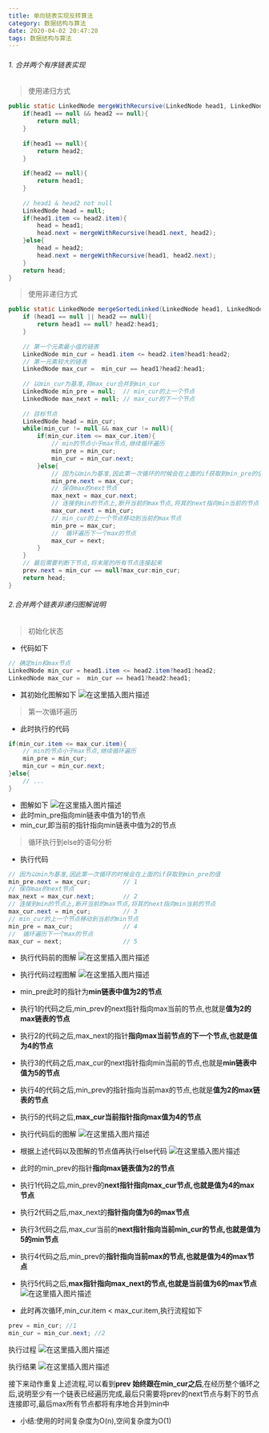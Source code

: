 ```yaml
---
title: 单向链表实现反转算法
category: 数据结构与算法
date: 2020-04-02 20:47:28
tags: 数据结构与算法
---
```


<!-- more -->

###### 1. 合并两个有序链表实现
> 使用递归方式

```java
public static LinkedNode mergeWithRecursive(LinkedNode head1, LinkedNode head2){
	if(head1 == null && head2 == null){
		return null;
	}
	
	if(head1 == null){
		return head2;
	}
	
	if(head2 == null){
		return head1;
	}
	
	// head1 & head2 not null
	LinkedNode head = null;
	if(head1.item <= head2.item){
		head = head1;
		head.next = mergeWithRecursive(head1.next, head2);
	}else{
		head = head2;
		head.next = mergeWithRecursive(head1, head2.next);
	}
	return head;
}
```

> 使用非递归方式

```java
public static LinkedNode mergeSortedLinked(LinkedNode head1, LinkedNode head2){
	if (head1 == null || head2 == null){
		return head1 == null? head2:head1;
	}
	
	// 第一个元素最小值的链表
	LinkedNode min_cur = head1.item <= head2.item?head1:head2;
	// 第一元素较大的链表
	LinkedNode max_cur =  min_cur == head1?head2:head1;
	
	// 以min_cur为基准,将max_cur合并到min_cur
	LinkedNode min_pre = null;	// min_cur的上一个节点
	LinkedNode max_next = null;	// max_cur的下一个节点
	
	// 目标节点
	LinkedNode head = min_cur;
	while(min_cur != null && max_cur != null){
		if(min_cur.item <= max_cur.item){
			// min的节点小于max节点,继续循环遍历
			min_pre = min_cur;
			min_cur = min_cur.next;
		}else{
			// 因为以min为基准,因此第一次循环的时候会在上面的if获取到min_pre的值
			min_pre.next = max_cur;
			// 保存max的next节点
			max_next = max_cur.next;
			// 连接到min的节点上,断开当前的max节点,将其的next指向min当前的节点
			max_cur.next = min_cur;
			// min_cur的上一个节点移动到当前的max节点
			min_pre = max_cur;
			// 	循环遍历下一个max的节点
			max_cur = next;
		}
	}
	// 最后需要判断下节点,将末尾的所有节点连接起来
	prev.next = min_cur == null?max_cur:min_cur;
	return head;
}
```

###### 2.合并两个链表非递归图解说明
> 初始化状态

- 代码如下
```java
// 确定min和max节点
LinkedNode min_cur = head1.item <= head2.item?head1:head2;
LinkedNode max_cur =  min_cur == head1?head2:head1;
```
- 其初始化图解如下
![在这里插入图片描述](https://img-blog.csdnimg.cn/20200208132522917.png?x-oss-process=image/watermark,type_ZmFuZ3poZW5naGVpdGk,shadow_10,text_aHR0cHM6Ly9ibG9nLmNzZG4ubmV0L3dpbmRfNjAy,size_16,color_FFFFFF,t_70)

> 第一次循环遍历
- 此时执行的代码
```java
if(min_cur.item <= max_cur.item){
	// min的节点小于max节点,继续循环遍历
	min_pre = min_cur;
	min_cur = min_cur.next;
}else{
	// ...
}
```
- 图解如下
![在这里插入图片描述](https://img-blog.csdnimg.cn/20200208132836507.png?x-oss-process=image/watermark,type_ZmFuZ3poZW5naGVpdGk,shadow_10,text_aHR0cHM6Ly9ibG9nLmNzZG4ubmV0L3dpbmRfNjAy,size_16,color_FFFFFF,t_70)
- 此时min_pre指向min链表中值为1的节点
- min_cur,即当前的指针指向min链表中值为2的节点

> 循环执行到else的语句分析

- 执行代码

```java
// 因为以min为基准,因此第一次循环的时候会在上面的if获取到min_pre的值
min_pre.next = max_cur;			// 1
// 保存max的next节点
max_next = max_cur.next;		// 2
// 连接到min的节点上,断开当前的max节点,将其的next指向min当前的节点
max_cur.next = min_cur;			// 3
// min_cur的上一个节点移动到当前的min节点
min_pre = max_cur;				// 4
// 	循环遍历下一个max的节点
max_cur = next;					// 5
```

- 执行代码前的图解
![在这里插入图片描述](https://img-blog.csdnimg.cn/20200208133035167.png?x-oss-process=image/watermark,type_ZmFuZ3poZW5naGVpdGk,shadow_10,text_aHR0cHM6Ly9ibG9nLmNzZG4ubmV0L3dpbmRfNjAy,size_16,color_FFFFFF,t_70)

- 执行代码过程图解
![在这里插入图片描述](https://img-blog.csdnimg.cn/20200208141819843.png?x-oss-process=image/watermark,type_ZmFuZ3poZW5naGVpdGk,shadow_10,text_aHR0cHM6Ly9ibG9nLmNzZG4ubmV0L3dpbmRfNjAy,size_16,color_FFFFFF,t_70)

- min_pre此时的指针为**min链表中值为2的节点**
- 执行1的代码之后,min_prev的next指针指向max当前的节点,也就是**值为2的max链表的节点**
- 执行2的代码之后,max_next的指针**指向max当前节点的下一个节点,也就是值为4的节点**
- 执行3的代码之后,max_cur的next指针指向min当前的节点,也就是**min链表中值为5的节点**
- 执行4的代码之后,min_prev的指针指向当前max的节点,也就是**值为2的max链表的节点**
- 执行5的代码之后,**max_cur当前指针指向max值为4的节点**
- 执行代码后的图解
![在这里插入图片描述](https://img-blog.csdnimg.cn/20200208142012862.png?x-oss-process=image/watermark,type_ZmFuZ3poZW5naGVpdGk,shadow_10,text_aHR0cHM6Ly9ibG9nLmNzZG4ubmV0L3dpbmRfNjAy,size_16,color_FFFFFF,t_70)

- 根据上述代码以及图解的节点值再执行else代码
![在这里插入图片描述](https://img-blog.csdnimg.cn/20200208142457416.png?x-oss-process=image/watermark,type_ZmFuZ3poZW5naGVpdGk,shadow_10,text_aHR0cHM6Ly9ibG9nLmNzZG4ubmV0L3dpbmRfNjAy,size_16,color_FFFFFF,t_70)

- 此时的min_prev的指针**指向max链表值为2的节点**
- 执行1代码之后,min_prev的**next指针指向max_cur节点,也就是值为4的max节点**
- 执行2代码之后,max_next的**指针指向值为6的max节点**
- 执行3代码之后,max_cur当前的**next指针指向当前min_cur的节点,也就是值为5的min节点**
- 执行4代码之后,min_prev的**指针指向当前max的节点,也就是值为4的max节点**
- 执行5代码之后,**max指针指向max_next的节点,也就是当前值为6的max节点**
![在这里插入图片描述](https://img-blog.csdnimg.cn/20200208142613319.png?x-oss-process=image/watermark,type_ZmFuZ3poZW5naGVpdGk,shadow_10,text_aHR0cHM6Ly9ibG9nLmNzZG4ubmV0L3dpbmRfNjAy,size_16,color_FFFFFF,t_70)
- 此时再次循环,min_cur.item < max_cur.item,执行流程如下

```java
prev = min_cur; //1
min_cur = min_cur.next; //2
```

执行过程
![在这里插入图片描述](https://img-blog.csdnimg.cn/20200208145218834.png?x-oss-process=image/watermark,type_ZmFuZ3poZW5naGVpdGk,shadow_10,text_aHR0cHM6Ly9ibG9nLmNzZG4ubmV0L3dpbmRfNjAy,size_16,color_FFFFFF,t_70)

执行结果
![在这里插入图片描述](https://img-blog.csdnimg.cn/20200208145313288.png?x-oss-process=image/watermark,type_ZmFuZ3poZW5naGVpdGk,shadow_10,text_aHR0cHM6Ly9ibG9nLmNzZG4ubmV0L3dpbmRfNjAy,size_16,color_FFFFFF,t_70)

接下来动作重复上述流程,可以看到**prev 始终跟在min_cur之后**,在经历整个循环之后,说明至少有一个链表已经遍历完成,最后只需要将prev的next节点与剩下的节点连接即可,最后max所有节点都将有序地合并到min中

- 小结:使用的时间复杂度为O(n),空间复杂度为O(1)
